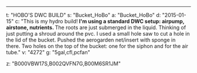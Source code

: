 ---
t: "HOBO'S DWC BUILD"
s: "Bucket_HoBo"
a: "Bucket_HoBo"
d: "2015-01-15"
c: "This is my hydro build!<strong> I'm using a standard DWC setup: airpump, airstone, nutrients. </strong>The roots are just submerged in the liquid. Thinking of just putting a shroud around the pvc. I used a small hole saw to cut a hole in the lid of the bucket. Pushed the aerogarden net/insert with sponge in there. Two holes on the top of the bucket: one for the siphon and for the air tube."
v: "4272"
g: "5gal,cfl,pcfan"

z: "B000VBW17S,B002QVFN7G,B00M6SR1JM"
